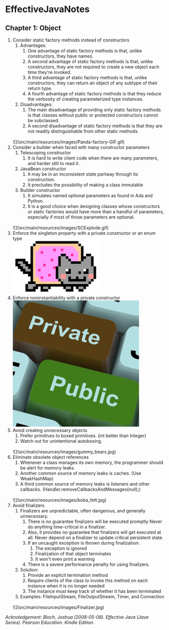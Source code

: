 # EffectiveJavaNotes

## Chapter 1: Object


1. Consider static factory methods instead of constructors
    1. Advantages: 
        1. One advantage of static factory methods is that, unlike constructors, they have names.
        2. A second advantage of static factory methods is that, unlike constructors, they are not required to create a new object each time they're invoked.
        3. A third advantage of static factory methods is that, unlike constructors, they can return an object of any subtype of their return type.
        4. A fourth advantage of static factory methods is that they reduce the verbosity of creating parameterized type instances.
    2. Disadvantages:
        1. The main disadvantage of providing only static factory methods is that classes without public or protected constructors cannot be subclassed.
        2. A second disadvantage of static factory methods is that they are not readily distinguishable from other static methods.
    <br />
    ![](src/main/resources/images/Panda-factory-GIF.gif)
    <br />
2. Consider a builder when faced with many constructor parameters
    1. Telescoping constructor
        1. It is hard to write client code when there are many parameters, and harder still to read it.
    2. JavaBean constructor
        1. It may be in an inconsistent state partway through its construction.
        2. It precludes the possibility of making a class immutable
    3. Builder constructor
        1. It simulates named optional parameters as found in Ada and Python.
        2. It is a good choice when designing classes whose constructors or static factories would have more than a handful of parameters, especially if most of those parameters are optional.
    <br />
    ![](src/main/resources/images/SCExplode.gif)
    <br />
3. Enforce the singleton property with a private constructor or an enum type
    <br />
    ![](src/main/resources/images/nyan_cat.gif)
    <br />
4. Enforce noninstantiability with a private constructor
    <br />
    ![](src/main/resources/images/Public-Private.jpg)
    <br />
5. Avoid creating unnecessary objects
    1. Prefer primitives to boxed primitives. (int better than Integer)
    2. Watch out for unintentional autoboxing. 
    <br />
    ![](src/main/resources/images/gummy_bears.jpg)
    <br />
6. Eliminate obsolete object references
    1. Whenever a class manages its own memory, the programmer should be alert for memory leaks.
    2. Another common source of memory leaks is caches. (Use WeakHashMap)
    3. A third common source of memory leaks is listeners and other callbacks. (Handler.removeCallbacksAndMessages(null);)
    <br />
    ![](src/main/resources/images/boba_fett.jpg)
    <br />
7. Avoid finalizers
    1. Finalizers are unpredictable, often dangerous, and generally unnecessary.
        1. There is no guarantee finalizers will be executed promptly
            Never do anything time-critical in a finalizer.
        2. Also, it provides no guarantee that finalizers will get executed at all.
            Never depend on a finalizer to update critical persistent state.
        3. If an uncaught exception is thrown during finalization: 
            1. The exception is ignored
            2. Finalization of that object terminates 
            3. It won't even print a warning
        4. There is a severe performance penalty for using finalizers.
    2. Solution:
        1. Provide an explicit termination method
        2. Require clients of the class to invoke this method on each instance when it is no longer needed
        3. The instance must keep track of whether it has been terminated
    3. Examples: FileInputStream, FileOutputStream, Timer, and Connection
    <br />
    ![](src/main/resources/images/Finalizer.jpg)
    <br />




*Acknoledgement: Bloch, Joshua (2008-05-08). Effective Java (Java Series). Pearson Education. Kindle Edition.* 